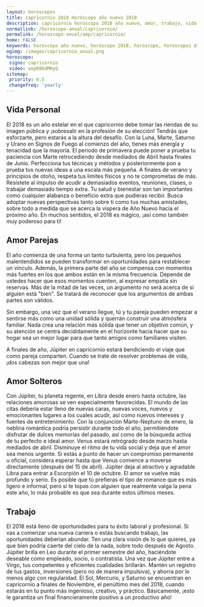 ```yaml
---
layout: horoscopos
title: capricornio 2018 Horóscopo año nuevo 2018 
description: capricornio horoscopo 2018 año nuevo, amor, trabajo, vida personal. Todas las predicciones para capricornio gratis. Disfruta este año nuevo.
normallink: /horoscopo-anual/capricornio/
permalink: /horoscopo-anual/amp/capricornio/
home: FALSE
keywords: horóscopo año nuevo, horóscopo 2018, horóscopo, horoscopos diarios gratis del dia de hoy, horóscopo diario gratis,horóscopo ano nuevo 2018, horóscopo esperanza gracia, horoscopo capricornio 2018, horoscop, horóscopos gratis, horoscopo capricornio, horoscopo capricornio 2018 gratis, Tarot, Astrologia, Zodíaco, capricornio, horoscopo gratis,tarot en femenino,videncia gratuita,horoscopos gratuitos,horóscopos, astrologia,videncia gratis
ogimg: /images/capricornio_anual.png
horoscopo:
 signo: capricornio
 video: oepK86dMHyQ
sitemap:
 priority: 0.5
 changefreq: 'yearly'
---
```




## Vida Personal

El 2018 es un año estelar en el que capricornio debe tomar las riendas de su imagen pública y ¡sobresalir en la profesión de su elección! Tendrás que esforzarte, pero estarás a la altura del desafío. Con la Luna, Marte, Saturno y Urano en Signos de Fuego al comienzo del año, tienes más energía y tenacidad que la mayoría.
El periodo de primavera puede poner a prueba tu paciencia con Marte retrocediendo desde mediados de Abril hasta finales de Junio. Perfecciona tus técnicas y métodos y posteriormente pon a prueba tus nuevas ideas a una escala más pequeña.
A finales de verano y principios de otoño, respeta tus límites físicos y no te comprometas de más. Resístete al impulso de acudir a demasiados eventos, reuniones, clases, o trabajar demasiado tiempo extra. Tu salud y bienestar son tan importantes como cualquier alabanza o beneficio extra que pudieras recibir.
Busca adoptar nuevas perspectivas tanto sobre ti como tus muchas amistades, sobre todo a medida que se acerca la víspera de Año Nuevo hacia el próximo año. En muchos sentidos, el 2018 es mágico, ¡así como también muy poderoso para ti!

## Amor Parejas

El año comienza de una forma un tanto turbulenta, pero los pequeños malentendidos se pueden transformar en oportunidades para restablecer un vínculo. Además, la primera parte del año se compensa con momentos más fuertes en los que ambos están en la misma frecuencia. Depende de ustedes hacer que esos momentos cuenten, al expresar empatía sin reservas. Más de la mitad de las veces, un argumento no será acerca de si alguien está "bien". Se tratará de reconocer que los argumentos de ambas partes son válidos.


Sin embargo, una vez que el verano llegue, tú y tu pareja pueden empezar a sentirse más como una unidad sólida y querrán construir una atmósfera familiar. Nada crea una relación más sólida que tener un objetivo común, y su atención se centra decididamente en el horizonte hacia hacer que su hogar sea un mejor lugar para que tanto amigos como familiares visiten.


A finales de año, Júpiter en capricornio estará bendiciendo el viaje que como pareja comparten. Cuando se trate de resolver problemas de vida, ¡dos cabezas son mejor que una!


## Amor Solteros

Con Júpiter, tu planeta regente, en Libra desde enero hasta octubre, las relaciones amorosas se ven especialmente favorecidas. El mundo de las citas debería estar lleno de nuevas caras, nuevas voces, nuevos y emocionantes lugares a los cuales acudir, así como nuevos intereses y fuentes de entretenimiento.
Con la conjunción Marte-Neptuno de enero, la neblina romántica podría persistir durante todo el año, permitiéndote disfrutar de dulces memorias del pasado, así como de la búsqueda activa de tu perfecto e ideal amor.
Venus estará retrógrado desde marzo hasta mediados de abril. Disminuye el ritmo de tu vida social y deja que el amor sea menos urgente. Si estás a punto de hacer un compromiso permanente u oficial, considera esperar hasta que Venus comience a moverse directamente (después del 15 de abril).
Júpiter deja al atractivo y agradable Libra para entrar a Escorpión el 10 de octubre. El amor se vuelve más profundo y serio. Es posible que tú prefieras el tipo de romance que es más ligero e informal, pero si te topas con alguien que realmente valga la pena este año, lo más probable es que sea durante estos últimos meses.

## Trabajo

El 2018 está lleno de oportunidades para tu éxito laboral y profesional. Si vas a comenzar una nueva carrera o estás buscando trabajo, las oportunidades deberían abundar. Ten una clara visión de lo que quieres, ya que bien podría caerte del cielo de la nada, sobre todo después de Agosto. 
Júpiter brilla en Leo durante el primer semestre del año, haciéndote deseable como empleado, socio, o contratista. Una vez que Júpiter entre a Virgo, tus competentes y eficientes cualidades brillarán. 
Mantén un registro de tus gastos, inversiones (pero no de manera impulsiva), y ahorra por lo menos algo con regularidad. 
El Sol, Mercurio, y Saturno se encuentran en capricornio a finales de Noviembre, el penúltimo mes del 2018, cuando estarás en tu punto más ingenioso, creativo, y práctico. Básicamente, ¡esto le garantiza un final financieramente positivo a un productivo año!
